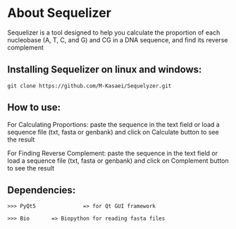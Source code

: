 # About Sequelizer

<p>Sequelizer is a tool designed to help you calculate the proportion of each nucleobase (A, T, C, and G) and CG in a DNA sequence, and find its reverse complement</p>

## Installing Sequelizer on linux and windows:
```
git clone https://github.com/M-Kasaei/Sequelyzer.git
```

## How to use:

<p>For Calculating Proportions: paste the sequence in the text field or load a sequence file (txt, fasta or genbank) and click on Calculate button to see the result</p>
<p>For Finding Reverse Complement: paste the sequence in the text field or load a sequence file (txt, fasta or genbank) and click on Complement button to see the result</p>

## Dependencies:

```
>>> PyQt5               => for Qt GUI framework

>>> Bio       => Biopython for reading fasta files
```
